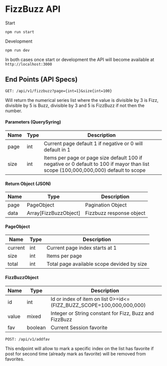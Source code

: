 # FizzBuzz API  

Start
```
npm run start
```

Development
```
npm run dev
```

In both cases once start or development the API will become available at ```http://localhost:3000```

## End Points (API Specs)

```
GET: /api/v1/fizzbuzz?page={int=1}&size{int=100}
```
Will return the numerical series list where  the value is divisible by 3 is Fizz, divisible by 5 is Buzz, divisible by 3 and 5 is FizzBuzz if not then the number.

#### Parameters (QuerySyring)

|Name    | Type  | Description    |
|--------|-------|----------------|
|page    |int  | Current page default 1 if negative or 0 will default in 1 |
|size    |int   | Items per page or page size default 100 if negative or 0 default to 100 if mayor than list scope (100,000,000,000) default to scope |

#### Return Object (JSON)

|Name    | Type  | Description    |
|--------|-------|----------------|
|page    | PageObject| Pagination Object |
|data    | Array[FizzBuzzObject]| Fizzbuzz response object |

#### PageObject

|Name    | Type  | Description    |
|--------|-------|----------------|
|current | int   | Current page index starts at 1 |
|size    | int   | Items per page |  
|total    | int| Total page available scope devided by size |

#### FizzBuzzObject

|Name    | Type  | Description    |
|--------|-------|----------------|
|id      | int   | Id or index of item on list 0>=id<=(FIZZ_BUZZ_SCOPE=100,000,000,000) |
|value    | mixed   | Integer or String constant for Fizz, Buzz and FizzBuzz |  
|fav   | boolean| Current Session favorite  |

```
POST: /api/v1/addfav
```
This endpoint will allow to mark a specific index on the list has favorite if post for second time (already mark as favorite) will be removed from favorites.
